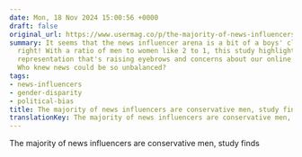 ```yaml
---
date: Mon, 18 Nov 2024 15:00:56 +0000
draft: false
original_url: https://www.usermag.co/p/the-majority-of-news-influencers
summary: It seems that the news influencer arena is a bit of a boys' club leaning
  right! With a ratio of men to women like 2 to 1, this study highlights a skew in
  representation that's raising eyebrows and concerns about our online news landscape.
  Who knew news could be so unbalanced?
tags:
- news-influencers
- gender-disparity
- political-bias
title: The majority of news influencers are conservative men, study finds
translationKey: The majority of news influencers are conservative men, study finds
---
```


The majority of news influencers are conservative men, study finds